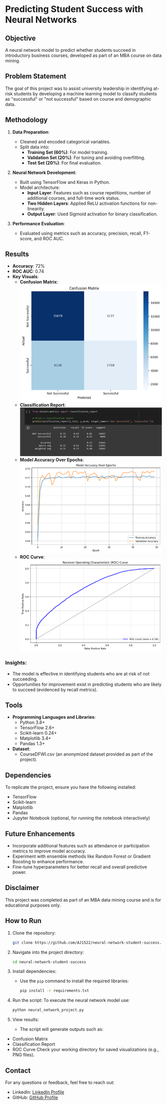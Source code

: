 # Predicting Student Success with Neural Networks

## Objective
A neural network model to predict whether students succeed in introductory business courses, developed as part of an MBA course on data mining.

## Problem Statement
The goal of this project was to assist university leadership in identifying at-risk students by developing a machine learning model to classify students as "successful" or "not successful" based on course and demographic data.

## Methodology
1. **Data Preparation**:
   - Cleaned and encoded categorical variables.
   - Split data into:
     - **Training Set (60%)**: For model training.
     - **Validation Set (20%)**: For tuning and avoiding overfitting.
     - **Test Set (20%)**: For final evaluation.

2. **Neural Network Development**:
   - Built using TensorFlow and Keras in Python.
   - Model architecture:
     - **Input Layer**: Features such as course repetitions, number of additional courses, and full-time work status.
     - **Two Hidden Layers**: Applied ReLU activation functions for non-linearity.
     - **Output Layer**: Used Sigmoid activation for binary classification.

3. **Performance Evaluation**:
   - Evaluated using metrics such as accuracy, precision, recall, F1-score, and ROC AUC.

## Results
- **Accuracy**: 72%
- **ROC AUC**: 0.74
- **Key Visuals**:
  - **Confusion Matrix**:
    ![Confusion Matrix](Confusion%20Matrix.png)
  - **Classification Report**:
    ![Classification Report](Classification%20Report.png)
  - **Model Accuracy Over Epochs**:
    ![Model Accuracy Over Epochs](Model%20Accuracy%20Over%20Epochs.png)
  - **ROC Curve**:
    ![ROC Curve](ROC%20Curve.png)

### Insights:
- The model is effective in identifying students who are at risk of not succeeding.
- Opportunities for improvement exist in predicting students who are likely to succeed (evidenced by recall metrics).

## Tools
- **Programming Languages and Libraries**:
  - Python 3.8+
  - TensorFlow 2.6+
  - Scikit-learn 0.24+
  - Matplotlib 3.4+
  - Pandas 1.3+
- **Dataset**:
  - CourseDFWI.csv (an anonymized dataset provided as part of the project).

## Dependencies
To replicate the project, ensure you have the following installed:
- TensorFlow
- Scikit-learn
- Matplotlib
- Pandas
- Jupyter Notebook (optional, for running the notebook interactively)

## Future Enhancements
- Incorporate additional features such as attendance or participation metrics to improve model accuracy.
- Experiment with ensemble methods like Random Forest or Gradient Boosting to enhance performance.
- Fine-tune hyperparameters for better recall and overall predictive power.

## Disclaimer
This project was completed as part of an MBA data mining course and is for educational purposes only.

## How to Run
1. Clone the repository:
   ```bash
   git clone https://github.com/AJ1522/neural-network-student-success.git

2. Navigate into the project directory:
    ```bash
    cd neural-network-student-success

3. Install dependencies:
   - Use the `pip` command to install the required libraries:
     ```bash
     pip install -r requirements.txt
     ```

4. Run the script:
   To execute the neural network model use:
   ```bash
   python neural_network_project.py

5. View results:
   - The script will generate outputs such as:
  - Confusion Matrix
  - Classification Report
  - ROC Curve
   Check your working directory for saved visualizations (e.g., PNG files).
   

## Contact
For any questions or feedback, feel free to reach out:
- LinkedIn: [LinkedIn Profile](https://linkedin.com/in/aenriquez1522/)
- GitHub: [GitHub Profile](https://github.com/AJ1522)




